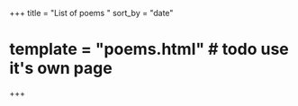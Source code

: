 +++
title = "List of poems <under development>"
sort_by = "date"
# template = "poems.html" # todo use it's own page
+++